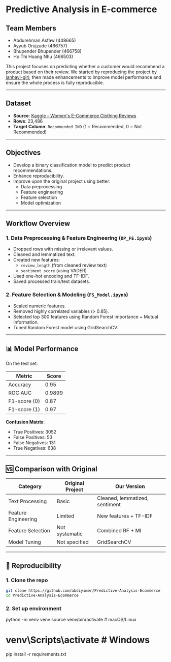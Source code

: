 # Predictive Analysis in E-commerce
## Team Members
- Abdurehman Asfaw (448665)  
- Ayyub Orujzade (466757)  
- Bhupender Bhupender (466758)  
- Ho Thi Hoang Nhu (466503)

This project focuses on predicting whether a customer would recommend a product based on their review. We started by reproducing the project by [janhavi-giri](https://github.com/janhavi-giri/Predictive-Analysis-Ecommerce), then made enhancements to improve model performance and ensure the whole process is fully reproducible.

---

## Dataset

- **Source**: [Kaggle - Women's E-Commerce Clothing Reviews](https://www.kaggle.com/nicapotato/womens-ecommerce-clothing-reviews)  
- **Rows**: 23,486  
- **Target Column**: `Recommended IND` (1 = Recommended, 0 = Not Recommended)

---

## Objectives

- Develop a binary classification model to predict product recommendations.
- Enhance reproducibility.
- Improve upon the original project using better:
  - Data preprocessing  
  - Feature engineering  
  - Feature selection  
  - Model optimization

---

## Workflow Overview

### 1. **Data Preprocessing & Feature Engineering** (`DP_FE.ipynb`)
- Dropped rows with missing or irrelevant values.
- Cleaned and lemmatized text.
- Created new features:
  - `review_length` (from cleaned review text)
  - `sentiment_score` (using VADER)
- Used one-hot encoding and TF-IDF.
- Saved processed train/test datasets.

### 2. **Feature Selection & Modeling** (`FS_Model.ipynb`)
- Scaled numeric features.
- Removed highly correlated variables (> 0.85).
- Selected top 300 features using Random Forest importance + Mutual Information.
- Tuned Random Forest model using GridSearchCV.

---

## 📊 Model Performance

On the test set:

| Metric       | Score   |
|--------------|---------|
| Accuracy     | 0.95    |
| ROC AUC      | 0.9899  |
| F1-score (0) | 0.87    |
| F1-score (1) | 0.97    |

**Confusion Matrix**:
- True Positives: 3052  
- False Positives: 53  
- False Negatives: 131  
- True Negatives: 638  

---

## 🆚 Comparison with Original

| Category           | Original Project        | Our Version                      |
|-------------------|-------------------------|----------------------------------|
| Text Processing    | Basic                   | Cleaned, lemmatized, sentiment   |
| Feature Engineering| Limited                 | New features + TF-IDF            |
| Feature Selection  | Not systematic          | Combined RF + MI                 |
| Model Tuning       | Not specified           | GridSearchCV                     |

---

## 🔁 Reproducibility

### 1. Clone the repo
```bash
git clone https://github.com/abdiyimer/Predictive-Analysis-Ecommerce
cd Predictive-Analysis-Ecommerce
```
### 2. Set up environment
python -m venv venv
source venv/bin/activate  # macOS/Linux
# venv\Scripts\activate   # Windows
pip install -r requirements.txt


